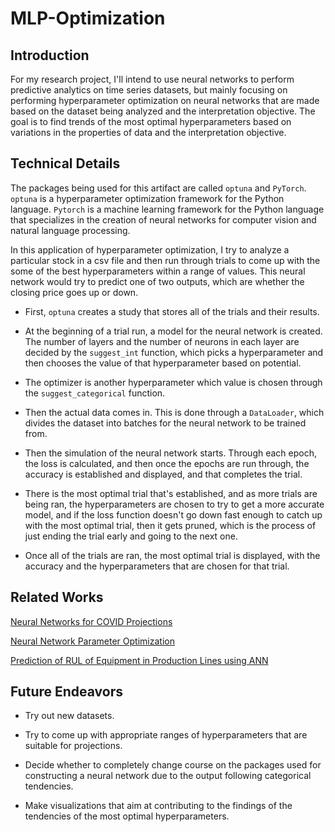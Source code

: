 # MLP-Optimization

## Introduction

For my research project, I'll intend to use neural networks to perform predictive
analytics on time series datasets, but mainly focusing on performing hyperparameter
optimization on neural networks that are made based on the dataset being analyzed
and the interpretation objective. The goal is to find trends of the most optimal
hyperparameters based on variations in the properties of data and the
interpretation objective.

## Technical Details

The packages being used for this artifact are called `optuna` and `PyTorch`.
`optuna` is a hyperparameter optimization framework for the Python language.
`Pytorch` is a machine learning framework for the Python language that
specializes in the creation of neural networks for computer vision and
natural language processing.

In this application of hyperparameter optimization, I try to analyze a particular
stock in a csv file and then run through trials to come up with the some of the best
hyperparameters within a range of values. This neural network would try to
predict one of two outputs, which are whether the closing price goes up or down.

- First, `optuna` creates a study that stores all of the trials and their results.

- At the beginning of a trial run, a model for the neural network is created.
The number of layers and the number of neurons in each layer are decided by the
`suggest_int` function, which picks a hyperparameter and then chooses the value of
that hyperparameter based on potential.

- The optimizer is another hyperparameter which value is chosen through the
`suggest_categorical` function.

- Then the actual data comes in. This is done through a `DataLoader`, which
divides the dataset into batches for the neural network to be trained from.

- Then the simulation of the neural network starts. Through each epoch, the
loss is calculated, and then once the epochs are run through, the accuracy
is established and displayed, and that completes the trial.

- There is the most optimal trial that's established, and as more trials are
being ran, the hyperparameters are chosen to try to get a more accurate model,
and if the loss function doesn't go down fast enough to catch up with the most
optimal trial, then it gets pruned, which is the process of just ending the
trial early and going to the next one.

- Once all of the trials are ran, the most optimal trial is displayed, with the
accuracy and the hyperparameters that are chosen for that trial.

## Related Works

[Neural Networks for COVID Projections](https://www.sciencedirect.com/science/article/pii/S2772662221000060)

[Neural Network Parameter Optimization](https://www.sciencedirect.com/science/article/abs/pii/S0925231215020184?casa_token=RXOg711Fbs0AAAAA:KJsnEcjVitIX6KTRR0W88cmcuomo1-oGHGbZpk4jlphHwuk7SNpg48bX0zwLw9THn9Ibv0R9UQ)

[Prediction of RUL of Equipment in Production Lines using ANN](https://www.mdpi.com/1424-8220/21/3/932)

## Future Endeavors

- Try out new datasets.

- Try to come up with appropriate ranges of hyperparameters that are suitable for
projections.

- Decide whether to completely change course on the packages used for constructing
a neural network due to the output following categorical tendencies.

- Make visualizations that aim at contributing to the findings of the tendencies of
the most optimal hyperparameters.